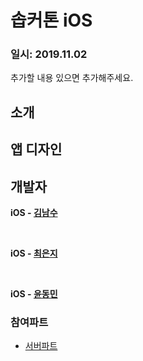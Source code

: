 # 솝커톤 iOS

###  일시: 2019.11.02

추가할 내용 있으면 추가해주세요.


## 소개

## 앱 디자인

## 개발자
__iOS - [김남수](https://github.com/namsoo5)__

<br>

__iOS - [최은지](https://github.com/ChoiEunji0114)__

<br>

__iOS - [윤동민](https://github.com/dongminyoon)__

### 참여파트
* [서버파트](https://github.com/Sopkarthon/Server)
